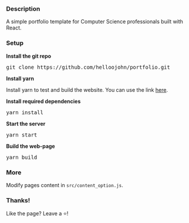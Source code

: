 ### Description

A simple portfolio template for Computer Science  professionals built with React.



### Setup

**Install the git repo**

<pre>git clone https://github.com/helloojohn/portfolio.git</pre>

**Install yarn**

Install yarn to test and build the website. You can use the link [here](https://classic.yarnpkg.com/lang/en/docs/install/#windows-stable).

**Install required dependencies**

<pre>yarn install</pre>

**Start the server**

<pre>yarn start</pre>

**Build the web-page**

<pre>yarn build</pre>

### More

Modify pages content in  `src/content_option.js`.

### Thanks!

Like the page? Leave a ⭐!
